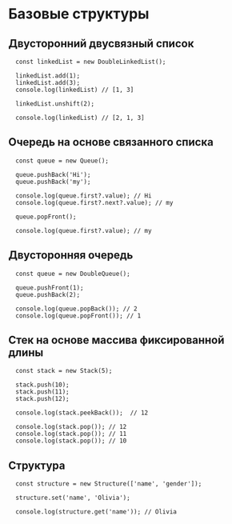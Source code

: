 # Базовые структуры

## Двусторонний двусвязный список

```
  const linkedList = new DoubleLinkedList();

  linkedList.add(1);
  linkedList.add(3);
  console.log(linkedList) // [1, 3]

  linkedList.unshift(2); 

  console.log(linkedList) // [2, 1, 3]
```

## Очередь на основе связанного списка

```
  const queue = new Queue();

  queue.pushBack('Hi');
  queue.pushBack('my');

  console.log(queue.first?.value); // Hi
  console.log(queue.first?.next?.value); // my

  queue.popFront();

  console.log(queue.first?.value); // my

```

## Двусторонняя очередь

```
  const queue = new DoubleQueue();

  queue.pushFront(1);
  queue.pushBack(2);

  console.log(queue.popBack()); // 2
  console.log(queue.popFront()); // 1

```
##  Cтек на основе массива фиксированной длины

```
  const stack = new Stack(5);

  stack.push(10);
  stack.push(11);
  stack.push(12);

  console.log(stack.peekBack());  // 12

  console.log(stack.pop()); // 12
  console.log(stack.pop()); // 11
  console.log(stack.pop()); // 10
```

##  Структура

```
  const structure = new Structure(['name', 'gender']);

  structure.set('name', 'Olivia');
  
  console.log(structure.get('name')); // Olivia

```